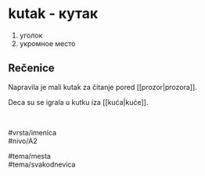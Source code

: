 # kutak - кутак

1. уголок
2. укромное место

## Rečenice

Napravila je mali kutak za čitanje pored [[prozor|prozora]].

Deca su se igrala u kutku iza [[kuća|kuće]].

<br>

#vrsta/imenica  
#nivo/A2  

#tema/mesta  
#tema/svakodnevica  
